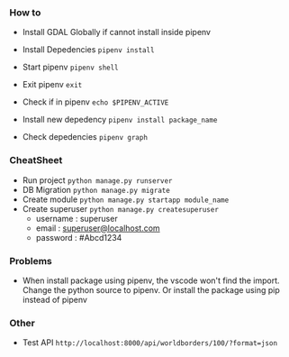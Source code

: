 

### How to

- Install GDAL Globally if cannot install inside pipenv

- Install Depedencies `pipenv install`
- Start pipenv `pipenv shell`
- Exit pipenv `exit`
- Check if in pipenv `echo $PIPENV_ACTIVE`
- Install new depedency `pipenv install package_name`
- Check depedencies `pipenv graph`

### CheatSheet

- Run project `python manage.py runserver`
- DB Migration `python manage.py migrate`
- Create module `python manage.py startapp module_name`
- Create superuser `python manage.py createsuperuser`
    - username : superuser
    - email : superuser@localhost.com
    - password : #Abcd1234

### Problems

- When install package using pipenv, the vscode won't find the import. Change the python source to pipenv. Or install the package using pip instead of pipenv 


### Other

- Test API `http://localhost:8000/api/worldborders/100/?format=json`
